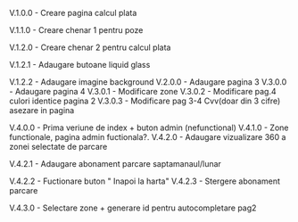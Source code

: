 V.1.0.0 - Creare pagina calcul plata 

V.1.1.0 - Creare chenar 1 pentru poze

V.1.2.0 - Creare chenar 2 pentru calcul plata

V.1.2.1 - Adaugare butoane liquid glass

V.1.2.2 - Adaugare imagine background
V.2.0.0 - Adaugare pagina 3
V.3.0.0 - Adaugare pagina 4
V.3.0.1 - Modificare zone
V.3.0.2 - Modificare pag.4 culori identice pagina 2
V.3.0.3 - Modificare pag 3-4 Cvv(doar din 3 cifre) asezare in pagina

V.4.0.0 - Prima veriune de index + buton admin (nefunctional)
V.4.1.0 - Zone functionale, pagina admin fuctionala?.
V.4.2.0 - Adaugare vizualizare 360 a zonei selectate de parcare

V.4.2.1 - Adaugare abonament parcare saptamanaul/lunar

V.4.2.2 - Fuctionare buton " Inapoi la harta"
V.4.2.3 - Stergere abonament parcare 

V.4.3.0 - Selectare zone + generare id pentru autocompletare pag2